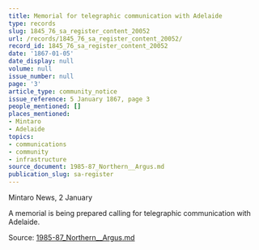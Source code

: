 ```yaml
---
title: Memorial for telegraphic communication with Adelaide
type: records
slug: 1845_76_sa_register_content_20052
url: /records/1845_76_sa_register_content_20052/
record_id: 1845_76_sa_register_content_20052
date: '1867-01-05'
date_display: null
volume: null
issue_number: null
page: '3'
article_type: community_notice
issue_reference: 5 January 1867, page 3
people_mentioned: []
places_mentioned:
- Mintaro
- Adelaide
topics:
- communications
- community
- infrastructure
source_document: 1985-87_Northern__Argus.md
publication_slug: sa-register
---
```


Mintaro News, 2 January

A memorial is being prepared calling for telegraphic communication with Adelaide.

Source: [1985-87_Northern__Argus.md](/downloads/markdown/1985-87_Northern__Argus.md)
